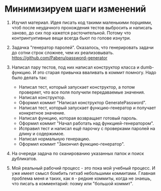 # Минимизируем шаги изменений

1. Изучил материал. Идея писать код такими маленькими порциями, чтоб после неудачного прохождения тестов выбросить и написать заново, до сих пор кажется расточительной. Потому что контринтуитивные вещи всегда бьют по голове изнутри.

2. Задачка "генератор паролей". Оказалось, что генерировать задачи до сотни строк сложнее, чем их реализовывать.
   https://github.com/Paberu/password-generator

3. Написал пару тестов, под них написал конструктор класса и dumb-функцию. И это старая привычка вваливать в коммит помногу. Надо было делать так:
   - Написал тест, который запускает конструктор, а потом проверяет, что все поля получили передаваемые значения.
   - Написал конструктор.
   - Оформил коммит "Написал конструктор GeneratePassword".
   - Написал тест, который запускает функцию-генератор и получает конкретное значение.
   - Написал функцию, которая возвращает готовый пароль.
   - Оформил коммит "Начал работать над функцией-генератором".
   - Исправил тест и написал ещё парочку с проверками паролей на длину и содержимое.
   - Написал нормальную генерацию.
   - Оформил коммит "Закончил функцию-генератор".

4.  На очереди задача по сканированию указанных папок и поиск дубликатов.

5.  Мой реальный рабочий процесс - это пока мой учебный процесс. И уже имеет смысл бомбить гитхаб небольшими коммитами. Главная проблема меня и таких, как я - редкие коммиты, когда не знаешь, что писать в комментарий: поэму или "большой коммит".
